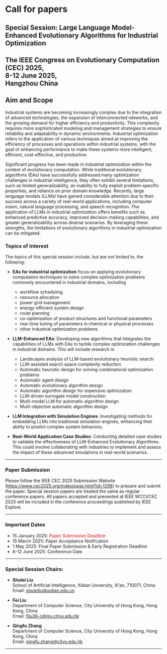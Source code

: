 # Call for papers

## Special Session: Large Language Model-Enhanced Evolutionary Algorithms for Industrial Optimization

## The IEEE Congress on Evolutionary Computation (CEC) 2025, <br>8-12 June 2025,<br> Hangzhou China

## Aim and Scope

Industrial systems are becoming increasingly complex due to the integration of advanced technologies, the expansion of interconnected networks, and the growing demand for higher efficiency and productivity. This complexity requires more sophisticated modeling and management strategies to ensure reliability and adaptability in dynamic environments. Industrial optimization refers to the application of various techniques aimed at improving the efficiency of processes and operations within industrial systems, with the goal of enhancing performance to make these systems more intelligent, efficient, cost-effective, and productive.

Significant progress has been made in industrial optimization within the context of evolutionary computation. While traditional evolutionary algorithms (EAs) have successfully addressed many optimization challenges in industrial intelligence, they often exhibit several limitations, such as limited generalizability, an inability to fully exploit problem-specific properties, and reliance on prior domain knowledge. Recently, large language models (LLMs) have gained considerable attention due to their success across a variety of real-world applications, including computer vision, natural language processing, and speech recognition. The application of LLMs in industrial optimization offers benefits such as enhanced predictive accuracy, improved decision-making capabilities, and greater generalizability across diverse scenarios. By leveraging these strengths, the limitations of evolutionary algorithms in industrial optimization can be mitigated.

### Topics of Interest

The topics of this special session include, but are not limited to, the following:
- **EAs for industrial optimization** focus on applying evolutionary computation techniques to solve complex optimization problems commonly encountered in industrial domains, including
  - workflow scheduling
  - resource allocation
  - power grid management
  - energy-efficient system design
  - route planning
  - co-optimization of product structures and functional parameters
  - real-time tuning of parameters in chemical or physical processes
  - other industrial optimization problems
  <!--
   This will include research in
  - **Data-Driven EAs**: Combining EAs with machine learning models (e.g., surrogate-assisted optimization, reinforcement learning) to improve efficiency.
  - **Knowledge-Driven Methods**: Leveraging domain knowledge to guide search (e.g., dimensionality reduction, heuristic rules).
  - **Adaptive Mechanisms**: Developing self-tuning EAs that adjust parameters dynamically based on problem feedback.
  - **Multi-Task Optimization**: Simultaneously solving related tasks by sharing learned knowledge across problems.
  - **Bilevel Optimization**: Developing efficient bilevel EAs for solving industrial bilevel problems where one problem (upper-level) depends on the solution of another problem (lower-level)
  -->
- **LLM-Enhanced EAs**: Developing new algorithms that integrates the capabilities of LLMs with EAs to tackle complex optimization challenges in industrial domains. This will include research in
    - Landscapes analysis of LLM-based evolutionary heuristic search
    - LLM-assisted search space complexity reduction
    - Automatic heuristic design for solving combinatorial optimization problems
    - Automatic agent design
    - Automatic evolutionary algorithm design
    - Automatic algorithm design for expensive optimization
    - LLM-driven surrogate model construction
    - Multi-modal LLM for automatic algorithm design
    - Multi-objective automatic algorithm design
  <!--
  - **LLM-assisted Black-box Optimization** Enhancing the efficiency and scalability of solving black-box optimization problems by leveraging LLMs for:
    - Interpreting problem descriptions to identify key variables, objectives, and constraints.
    - Guiding the search process by dynamically adjusting evolutionary operators such as mutation and crossover based on contextual insights.
    - Constructing surrogate models that approximate expensive objective functions using historical data and semantic patterns.
    - Reducing search space complexity by identifying critical variables or feasible solution regions.
    - Providing natural language explanations for optimization decisions, aiding interpretability and decision-making.
  - **LLM-assisted Optimization Algorithm Generation** Harnessing the generative and contextual capabilities of LLMs to:
    - Automatically generate and fine-tune evolutionary algorithm components (e.g., selection, mutation, crossover strategies) based on specific problem requirements.
    - Propose hybrid algorithmic frameworks that combine features from multiple optimization paradigms (e.g., EAs, Particle Swarm Optimization, Differential Evolution).
    - Optimize algorithm hyperparameters and control parameters dynamically during the search process.
    - Adaptively modify algorithms in response to changes in problem conditions or objectives, enabling efficient solutions in dynamic and multi-task environments.
    - Generate task-specific or domain-specific heuristics to accelerate convergence and improve solution quality.
  - **Combining LLM and Evolutionary Computation for Algorithm Design**
    - Landscapes analysis of LLM-based evolutionary heuristic search.
    - Automatic heuristic design for solving combinatorial optimization problems.
    - Automatic agent design.
    - Automatic evolutionary algorithm design.
    - Automatic algorithm design for expensive optimization.
    - Multi-modal LLM for automatic algorithm design.
    - Multi-objective automatic algorithm design.
  -->
  
- **LLM Integration with Simulation Engines**: Investigating methods for embedding LLMs into traditional simulation engines, enhancing their ability to predict complex system behaviors.
  
- **Real-World Application Case Studies**: Conducting detailed case studies to validate the effectiveness of LLM-Enhanced Evolutionary Algorithms. This could involve collaborating with industries to implement and assess the impact of these advanced simulations in real-world scenarios.

---


### Paper Submission

Please follow the IEEE CEC 2025 Submission Website (https://www.cec2025.org/index/page.html?id=1298) to prepare and submit the paper. Special session papers are treated the same as regular conference papers. All papers accepted and presented at IEEE WCCI/CEC 2025 will be included in the conference proceedings published by IEEE Explore.
  
---


### Important Dates

- 15 January 2025: <font color="red">Paper Submission Deadline</font>
- 15 March 2025: Paper Acceptance Notification
- 1 May 2025: Final Paper Submission & Early Registration Deadline
- 8-12 June 2025: Conference Date
  
---


### Special Session Chairs:

- **Shulei Liu**  
  School of Artificial Intelligence, Xidian University, Xi’an, 710071, China  
  Email: [shuleiliu@xidian.edu.cn](mailto:shuleiliu@xidian.edu.cn)  

- **Fei Liu**  
  Department of Computer Science, City University of Hong Kong, Hong Kong, China  
  Email: [fliu36-c@my.cityu.edu.hk](mailto:fliu36-c@my.cityu.edu.hk)

- **Qingfu Zhang**  
  Department of Computer Science, City University of Hong Kong, Hong Kong, China  
  Email: [qingfu.zhang@cityu.edu.hk](mailto:qingfu.zhang@cityu.edu.hk)  

---
